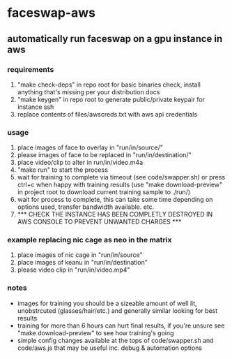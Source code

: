 # faceswap-aws

## automatically run faceswap on a gpu instance in aws


### requirements
1. "make check-deps" in repo root for basic binaries check, install anything that's missing per your distribution docs
2. "make keygen" in repo root to generate public/private keypair for instance ssh
3. replace contents of files/awscreds.txt with aws api credentials


### usage 
1. place images of face to overlay in "run/in/source/"
2. please images of face to be replaced in "run/in/destination/"
3. place video/clip to alter in run/in/video.m4a
4. "make run" to start the process
5. wait for training to complete via timeout (see code/swapper.sh) or press ctrl+c when happy with training results (use "make download-preview" in project root to download current training sample to ./run/)
6. wait for process to complete, this can take some time depending on options used, transfer bandwidth available. etc.
7. *** CHECK THE INSTANCE HAS BEEN COMPLETLY DESTROYED IN AWS CONSOLE TO PREVENT UNWANTED CHARGES ***



### example replacing nic cage as neo in the matrix 
1. place images of nic cage in "run/in/source"
2. place images of keanu in "run/in/destination"
3. please video clip in "run/in/video.mp4"



### notes 
 - images for training you should be a sizeable amount of well lit, unobstrcuted (glasses/hair/etc.) and generally similar looking for best results
 - training for more than 6 hours can hurt final results, if you're unsure see "make download-preview" to see how training's going
 - simple config changes available at the tops of code/swapper.sh and code/aws.js that may be useful inc. debug & automation options
